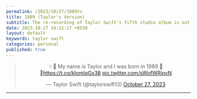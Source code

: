 ```yaml
---
permalink: /2023/10/27/1989tv
title: 1989 (Taylor's Version) 
subtitle: The re-recording of Taylor Swift's fifth studio album is out!
date: 2023-10-27 14:21:17 +0530
layout: default
keywords: taylor swift
categories: personal
published: true
---
```


<center>
<blockquote class="twitter-tweet">
<p lang="en" dir="ltr">✨🫶 My name is Taylor and I was born in 1989 🫶✨<a
href="https://t.co/klomIqGx38">https://t.co/klomIqGx38</a> <a
href="https://t.co/sWofWRjpvN">pic.twitter.com/sWofWRjpvN</a></p>&mdash;
Taylor Swift (@taylorswift13)
<a href="https://twitter.com/taylorswift13/status/1717753593388790096">October
27, 2023</a>
</blockquote>
<script async src="https://platform.twitter.com/widgets.js" charset="utf-8"></script>
</center>

---
